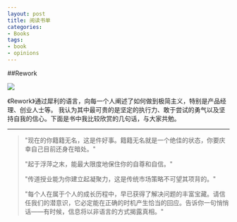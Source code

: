 ```yaml
---
layout: post
title: 阅读书单
categories:
- Books
tags:
- book
- opinions 
---
```


##Rework

<a href="http://book.douban.com/subject/5320866/" target="_blank" ><img src="http://img3.douban.com/lpic/s4502451.jpg" /></a>

《Rework》通过犀利的语言，向每一个人阐述了如何做到极简主义，特别是产品经理、创业人士等。
我认为其中最可贵的是坚定的执行力、敢于尝试的勇气以及坚持自我的信心。下面是书中我比较欣赏的几句话，与大家共勉。

--------

>"现在的你籍籍无名，这是件好事。籍籍无名就是一个绝佳的状态，你要庆幸自己目前还身在暗处。"
>
>"起于浮萍之末，能最大限度地保住你的自尊和自信。"
>
>"传道授业能为你建立起凝聚力，这是传统市场策略不可望其项背的。"
>
>"每个人在属于个人的成长历程中，早已获得了解决问题的丰富宝藏。请信任我们的潜意识，它必定能在正确的时机产生恰当的回应。告诉你一句悄悄话——有时候，信息将以非语言的方式揭露真相。"
